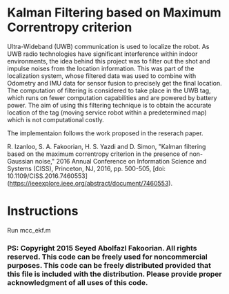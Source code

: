 # Kalman Filtering based on Maximum Correntropy criterion


Ultra-Wideband (UWB) communication is used to localize the robot.  As UWB radio technologies have significant interference within indoor environments, the idea behind this project was to filter out the shot and impulse noises from the location information.  This was part of the localization system, whose filtered data was used to combine with Odometry and IMU data for sensor fusion to precisely get the final location.  The computation of filtering is considered to take place in the UWB tag, which runs on fewer computation capabilities and are powered by battery power.  The aim of using this filtering technique is to obtain the accurate location of the tag (moving service robot within a predetermined map) which is not computational costly.

The implementaion follows the work proposed in the reserach paper.

R. Izanloo, S. A. Fakoorian, H. S. Yazdi and D. Simon, "Kalman filtering based on the maximum correntropy criterion in the presence of non-Gaussian noise," 2016 Annual Conference on Information Science and Systems (CISS), Princeton, NJ, 2016, pp. 500-505, [doi: 10.1109/CISS.2016.7460553] (https://ieeexplore.ieee.org/abstract/document/7460553).


# Instructions

Run mcc_ekf.m


### PS: Copyright 2015 Seyed Abolfazl Fakoorian. All rights reserved. This code can be freely used for noncommercial purposes. This code can be freely distributed provided that this file is included with the distribution. Please provide proper acknowledgment of all uses of this code.
